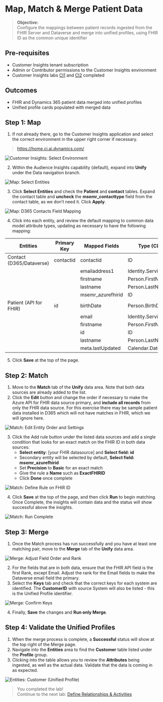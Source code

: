 # Map, Match & Merge Patient Data
>**Objective:**<br>
Configure the mappings between patient records ingested from the FHIR Server and Dataverse and merge into unified profiles, using FHIR ID as the common unique identifier 

## Pre-requisites
* Customer Insights tenant subscription
* Admin or Contributor permissions to the Customer Insights environment
* Customer Insights labs [CI1](https://github.com/microsoft/MC4H-Acceleration/tree/main/PatientOutreach_UserStoryTraining/4_Customer_Insights_Config/Lab_CI1) and [CI2](https://github.com/microsoft/MC4H-Acceleration/tree/main/PatientOutreach_UserStoryTraining/4_Customer_Insights_Config/Lab_CI2) completed


## Outcomes
* FHIR and Dynamics 365 patient data merged into unified profiles
* Unified profile cards populated with merged data 


## Step 1: Map

1.	If not already there, go to the Customer Insights application and select the correct environment in the upper right corner if necessary.<br>
> https://home.ci.ai.dynamics.com/

![Customer Insights: Select Environment](./Images/CIEnvironmentSelection.png)

2.	Within the Audience Insights capability (default), expand into **Unify** under the Data navigation branch. 

![Map: Select Entities](./Images/MapSelectEntities.png)

3.	Click **Select Entities** and check the **Patient** and **contact** tables. Expand the contact table and **uncheck** the **msemr_contacttype** field from the contact table, as we don’t need it.  Click **Apply**.

![Map: D365 Contacts Field Mapping](./Images/MapDVContactMaps.png)

4.	Click into each entity, and review the default mapping to common data model attribute types, updating as necessary to have the following mapping:

| Entities | Primary Key | Mapped Fields | Type (CDM) |
| --- | --- | --- | --- |
| Contact (D365/Dataverse) | contactid | contactid | ID |
| | | emailaddress1 | Identity.Service.Email |
| | | firstname | Person.FirstName |
| | | lastname | Person.LastName |
| | | msemr_azurefhirid	| ID |
| Patient (API for FHIR) | id | birthDate | Person.BirthDate |
| | | email | Identity.Service.Email |
| | | firstname | Person.FirstName |
| | | id | ID |
| | | lastname | Person.LastName |
| | | meta.lastUpdated | Calendar.Date |

5.	Click **Save** at the top of the page.

## Step 2: Match
1.	Move to the **Match** tab of the **Unify** data area. Note that both data sources are already added to the list. 
2.	Click the **Edit** button and change the order if necessary to make the Azure API for FHIR data source primary, and **include all records** from only the FHIR data source. For this exercise there may be sample patient data installed in D365 which will not have matches in FHIR, which we will ignore here.

![Match: Edit Entity Order and Settings](./Images/MatchEditFHIR.png)

3.	Click the Add rule button under the listed data sources and add a single condition that looks for an exact match on the FHIR ID in both data sources:
    * **Select entity**: [your FHIR datasource] and **Select field: id** 
    * Secondary entity will be selected by default, **Select field: msemr_azurefhirid**
    * Set **Precision** to **Basic** for an exact match
    * Give the rule a **Name** such as **ExactFHIRID**
    * Click **Done** once complete

![Match: Define Rule on FHIR ID](./Images/MatchFHIRIDRule.png)

4.	Click **Save** at the top of the page, and then click **Run** to begin matching. Once Complete, the insights will contain data and the status will show successful above the insights.

![Match: Run Complete](./Images/Match.png)

## Step 3: Merge

1.	Once the Match process has run successfully and you have at least one matching pair, move to the **Merge** tab of the **Unify** data area.

![Merge: Adjust Field Order and Rank](./Images/Merge.png)

2. For the fields that are in both data, ensure that the FHIR API field is the first Rank, except Email. Adjust the rank for the Email fields to make the Dataverse email field the primary.
3. Select the **Keys** tab and check that the correct keys for each system are identified. The **CustomerID** with source System will also be listed - this is the Unified Profile identifier.

![Merge: Confirm Keys](./Images/MergeKeys.png)

4. Finally, **Save** the changes and **Run only Merge**.

## Step 4: Validate the Unified Profiles

1. When the merge process is complete, a **Successful** status will show at the top right of the Merge page.
2. Navigate into the **Entities** area to find the **Customer** table listed under the **Profile** group. 
2.	Clicking into the table allows you to review the **Attributes** being ingested, as well as the actual data. Validate that the data is coming in as expected.  

![Entities: Customer (Unified Profile)](./Images/UnifiedCustomerEntity.png)

> You completed the lab!<br>
Continue to the next lab: [Define Relationships & Activities](https://github.com/microsoft/MC4H-Acceleration/tree/main/PatientOutreach_UserStoryTraining/4_Customer_Insights_Config/Lab_CI4)